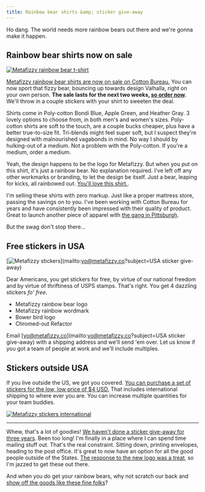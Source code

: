 ```yaml
---
title: Rainbow bear shirts &amp; sticker give-away
---
```


Ho dang. The world needs more rainbow bears out there and we're gonna make it happen.

## Rainbow bear shirts now on sale

[![Metafizzy rainbow bear t-shirt](https://i.imgur.com/jmMTtGD.jpg)](https://cottonbureau.com/products/fizzy-bear)

[Metafizzy rainbow bear shirts are now on sale on Cotton Bureau.](https://cottonbureau.com/products/fizzy-bear) You can now sport that fizzy bear, bouncing up towards design Valhalla, right on your own person. **The sale lasts for the next two weeks, [so order now](https://cottonbureau.com/products/fizzy-bear).** We'll throw in a couple stickers with your shirt to sweeten the deal.

Shirts come in Poly-cotton Bondi Blue, Apple Green, and Heather Gray. 3 lovely options to choose from, in both men's and women's sizes. Poly-cotton shirts are soft to the touch, are a couple bucks cheaper, plus have a better true-to-size fit. Tri-blends might feel super soft, but I suspect they're designed with malnourished vagabonds in mind. No way I should by hulking-out of a medium. Not a problem with the Poly-cotton. If you're a medium, order a medium.

Yeah, the design happens to be the logo for Metafizzy. But when you put on this shirt, it's just a rainbow bear. No explanation required. I've left off any other workmarks or branding, to let the design be itself. Just a bear, leaping for kicks, all rainbowed out. [You'll love this shirt.](https://cottonbureau.com/products/fizzy-bear).

I'm selling these shirts with zero markup. Just like a proper mattress store, passing the savings on to you. I've been working with Cotton Bureau for years and have consistently been impressed with their quality of product. Great to launch another piece of apparel with [the gang in Pittsburgh](https://twitter.com/metafizzyco/status/716671120146087937).

But the swag don't stop there...

## Free stickers in USA

[![Metafizzy stickers](https://i.imgur.com/5RfF9Qa.jpg)](mailto:yo@metafizzy.co?subject=USA sticker give-away)

Dear Americans, you get stickers for free, by virtue of our national freedom and by virtue of thriftiness of USPS stamps. That's right. You get 4 dazzling stickers _fo' free_.

+ Metafizzy rainbow bear logo
+ Metafizzy rainbow wordmark
+ Bower bird logo
+ Chromed-out Refactor

Email [yo@metafizzy.co](mailto:yo@metafizzy.co?subject=USA sticker give-away) with a shipping address and we'll send 'em over. Let us know if you got a team of people at work and we'll include multiples.

## Stickers outside USA

If you live outside the US, we got you covered. [You can purchase a set of stickers for the low, low price of $4 USD.](https://gum.co/metafizzy-stickers-intl) That includes international shipping to where ever you are. You can increase multiple quantities for your team buddies.

[![Metafizzy stickers international](https://i.imgur.com/FMCi2Rz.jpg)](https://gum.co/metafizzy-stickers-intl)

---

Whew, that's a lot of goodies! [We haven't done a sticker give-away for three years](/blog/sticker-give-away/). Been too long! I'm finally in a place where I can spend time mailing stuff out. That's the real constraint. Sitting down, printing envelopes, heading to the post office. It's great to now have an option for all the good people outside of the States. [The response to the new logo was a treat](https://twitter.com/metafizzyco/status/712281507289640961), so I'm jazzed to get these out there.

And when you do get your rainbow bears, why not scratch our back and [show off the goods like these fine folks](https://twitter.com/metafizzyco/timelines/676774542568726528)?
